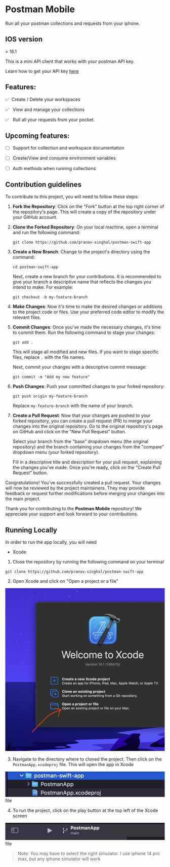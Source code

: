 # Postman Mobile
Run all your postman collections and requests from your iphone.

## IOS version
\> 16.1

This is a mini API client that works with your postman API key. 

Learn how to get your API key [here](https://learning.postman.com/docs/developer/postman-api/authentication/#generate-a-postman-api-key)

## Features:

✅ &nbsp;Create / Delete your workspaces

✅ &nbsp; View and manage your collections

✅ &nbsp; Rull all your requests from your pocket.


## Upcoming features:


- [ ] Support for collection and workspace documentation
- [ ] Create/View and consume environment variables
- [ ] Auth methods when running collections


## Contribution guidelines

To contribute to this project, you will need to follow these steps:

1. **Fork the Repository**: Click on the "Fork" button at the top right corner of the repository's page. This will create a copy of the repository under your GitHub account.

2. **Clone the Forked Repository**: On your local machine, open a terminal and run the following command:

   ```
   git clone https://github.com/pranav-singhal/postman-swift-app
   ```

3. **Create a New Branch**: Change to the project's directory using the command:

   ```
   cd postman-swift-app
   ```

   Next, create a new branch for your contributions. It is recommended to give your branch a descriptive name that reflects the changes you intend to make. For example:

   ```
   git checkout -b my-feature-branch
   ```

4. **Make Changes**: Now it's time to make the desired changes or additions to the project code or files. Use your preferred code editor to modify the relevant files.

5. **Commit Changes**: Once you've made the necessary changes, it's time to commit them. Run the following command to stage your changes:

   ```
   git add .
   ```

   This will stage all modified and new files. If you want to stage specific files, replace `.` with the file names.

   Next, commit your changes with a descriptive commit message:

   ```
   git commit -m "Add my new feature"
   ```

6. **Push Changes**: Push your committed changes to your forked repository:

   ```
   git push origin my-feature-branch
   ```

   Replace `my-feature-branch` with the name of your branch.

7. **Create a Pull Request**: Now that your changes are pushed to your forked repository, you can create a pull request (PR) to merge your changes into the original repository. Go to the original repository's page on GitHub and click on the "New Pull Request" button.

   Select your branch from the "base" dropdown menu (the original repository) and the branch containing your changes from the "compare" dropdown menu (your forked repository).

   Fill in a descriptive title and description for your pull request, explaining the changes you've made. Once you're ready, click on the "Create Pull Request" button.

Congratulations! You've successfully created a pull request. Your changes will now be reviewed by the project maintainers. They may provide feedback or request further modifications before merging your changes into the main project.

Thank you for contributing to the **Postman Mobile** repository! We appreciate your support and look forward to your contributions.


## Running Locally

In order to run the app locally, you will need

* Xcode

1. Close the repository by running the following command on your terminal

```
git clone https://github.com/pranav-singhal/postman-swift-app

```

2. Open Xcode and click on "Open a project or a file"

![Open a new project](/img1.png)

3. Navigate to the directory where to cloned the project. Then click on the `PostmanApp.xcodeproj` file. This will open the app in Xcode

![Select the xcodeproj](/img2.png) file


4. To run the project, click on the play button at the top left of the Xcode screen

![Click on the play](/img3.png) file

> Note: You may have to select the right simulator. I use iphone 14 pro max, but any iphone simulator will work
